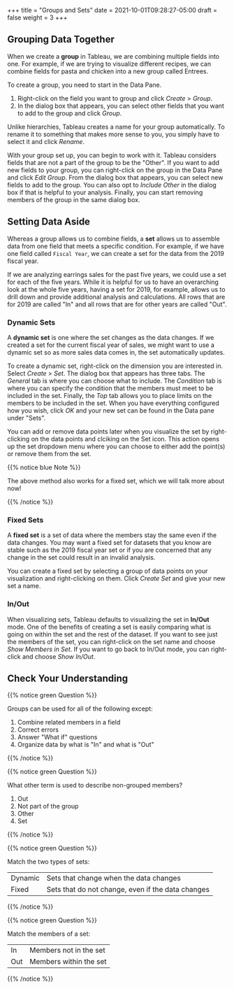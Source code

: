 +++
title = "Groups and Sets"
date = 2021-10-01T09:28:27-05:00
draft = false
weight = 3
+++


## Grouping Data Together

When we create a **group** in Tableau, we are combining multiple fields into one. For example, if we are trying to visualize different recipes, we can combine fields for pasta and chicken into a new group called Entrees. 

To create a group, you need to start in the Data Pane.

1. Right-click on the field you want to group and click *Create* > *Group*.
1. In the dialog box that appears, you can select other fields that you want to add to the group and click *Group*.

Unlike hierarchies, Tableau creates a name for your group automatically. To rename it to something that makes more sense to you, you simply have to select it and click *Rename*.

With your group set up, you can begin to work with it. Tableau considers fields that are not a part of the group to be the "Other". If you want to add new fields to your group, you can right-click on the group in the Data Pane and click *Edit Group*. From the dialog box that appears, you can select new fields to add to the group. You can also opt to *Include Other* in the dialog box if that is helpful to your analysis. Finally, you can start removing members of the group in the same dialog box.

## Setting Data Aside

Whereas a group allows us to combine fields, a **set** allows us to assemble data from one field that meets a specific condition. For example, if we have one field called `Fiscal Year`, we can create a set for the data from the 2019 fiscal year.

If we are analyzing earrings sales for the past five years, we could use a set for each of the five years. While it is helpful for us to have an overarching look at the whole five years, having a set for 2019, for example, allows us to drill down and provide additional analysis and calculations. All rows that are for 2019 are called "In" and all rows that are for other years are called "Out".

### Dynamic Sets

A **dynamic set** is one where the set changes as the data changes. If we created a set for the current fiscal year of sales, we might want to use a dynamic set so as more sales data comes in, the set automatically updates.

To create a dynamic set, right-click on the dimension you are interested in. Select *Create* > *Set*. The dialog box that appears has three tabs. The *General* tab is where you can choose what to include. The *Condition* tab is where you can specify the condition that the members must meet to be included in the set. Finally, the *Top* tab allows you to place limits on the members to be included in the set. When you have everything configured how you wish, click *OK* and your new set can be found in the Data pane under "Sets".

You can add or remove data points later when you visualize the set by right-clicking on the data points and clciking on the Set icon. This action opens up the set dropdown menu where you can choose to either add the point(s) or remove them from the set.

{{% notice blue Note %}}

The above method also works for a fixed set, which we will talk more about now!

{{% /notice %}}

### Fixed Sets

A **fixed set** is a set of data where the members stay the same even if the data changes. You may want a fixed set for datasets that you know are stable such as the 2019 fiscal year set or if you are concerned that any change in the set could result in an invalid analysis.

You can create a fixed set by selecting a group of data points on your visualization and right-clicking on them. Click *Create Set* and give your new set a name.

### In/Out

When visualizing sets, Tableau defaults to visualizing the set in **In/Out** mode. One of the benefits of creating a set is easily comparing what is going on within the set and the rest of the dataset. If you want to see just the members of the set, you can right-click on the set name and choose *Show Members in Set*. If you want to go back to In/Out mode, you can right-click and choose *Show In/Out*.

## Check Your Understanding

{{% notice green Question %}}

Groups can be used for all of the following except:

1. Combine related members in a field 
1. Correct errors 
1. Answer "What if" questions 
1. Organize data by what is "In" and what is "Out" 

{{% /notice %}}

<!-- Organize data by what is In and what is Out -->

{{% notice green Question %}}

What other term is used to describe non-grouped members?

1. Out 
1. Not part of the group 
1. Other 
1. Set 

{{% /notice %}}

<!-- Other -->

{{% notice green Question %}}

Match the two types of sets:

|  |  |
|--|--|
| Dynamic | Sets that change when the data changes |
| Fixed | Sets that do not change, even if the data changes |

{{% /notice %}}

<!-- Dynamic sets are sets that update as data changes and fixed sets are sets that do not change even when the data changes -->

{{% notice green Question %}}

Match the members of a set:

|  |  |
|--|--|
| In | Members not in the set |
| Out | Members within the set |

{{% /notice %}}

<!-- In refers to members within the set and out refers to members not in the set -->